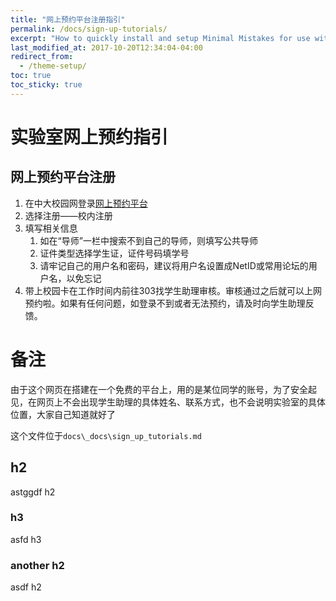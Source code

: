 ```yaml
---
title: "网上预约平台注册指引"
permalink: /docs/sign-up-tutorials/
excerpt: "How to quickly install and setup Minimal Mistakes for use with GitHub Pages."
last_modified_at: 2017-10-20T12:34:04-04:00
redirect_from:
  - /theme-setup/
toc: true
toc_sticky: true
---
```


# 实验室网上预约指引

## 网上预约平台注册

1. 在中大校园网登录[网上预约平台](http://222.200.170.55:8081)
2. 选择注册——校内注册
3. 填写相关信息
   1. 如在“导师”一栏中搜索不到自己的导师，则填写公共导师 
   2. 证件类型选择学生证，证件号码填学号
   3. 请牢记自己的用户名和密码，建议将用户名设置成NetID或常用论坛的用户名，以免忘记 
4. 带上校园卡在工作时间内前往303找学生助理审核。审核通过之后就可以上网预约啦。如果有任何问题，如登录不到或者无法预约，请及时向学生助理反馈。 

# 备注

由于这个网页在搭建在一个免费的平台上，用的是某位同学的账号，为了安全起见，在网页上不会出现学生助理的具体姓名、联系方式，也不会说明实验室的具体位置，大家自己知道就好了

这个文件位于`docs\_docs\sign_up_tutorials.md`

## h2

astggdf h2

### h3

asfd h3

### another h2

asdf h2
